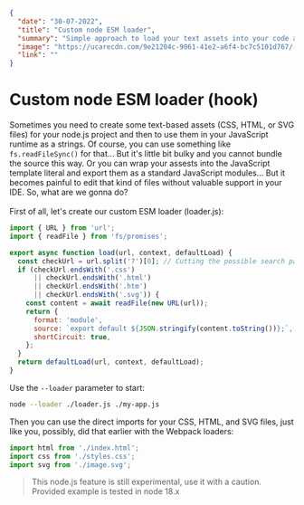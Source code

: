 ```json
{
  "date": "30-07-2022",
  "title": "Custom node ESM loader",
  "summary": "Simple approach to load your text assets into your code as JS-modules.",
  "image": "https://ucarecdn.com/9e21204c-9061-41e2-a6f4-bc7c5101d767/-/resize/200x200/-/format/auto/",
  "link": ""
}
```
# Custom node ESM loader (hook)

Sometimes you need to create some text-based assets (CSS, HTML, or SVG files) for your node.js project and then to use them in your JavaScript runtime as a strings. Of course, you can use something like `fs.readFileSync()` for that... But it's little bit bulky and you cannot bundle the source this way. Or you can wrap your assests into the JavaScript template literal and export them as a standard JavaScript modules... But it becomes painful to edit that kind of files without valuable support in your IDE. So, what are we gonna do?
\
\
First of all, let's create our custom ESM loader (loader.js):
```js
import { URL } from 'url';
import { readFile } from 'fs/promises';

export async function load(url, context, defaultLoad) {
  const checkUrl = url.split('?')[0]; // Cutting the possible search parameters
  if (checkUrl.endsWith('.css') 
      || checkUrl.endsWith('.html') 
      || checkUrl.endsWith('.htm') 
      || checkUrl.endsWith('.svg')) {
    const content = await readFile(new URL(url));
    return {
      format: 'module',
      source: `export default ${JSON.stringify(content.toString())};`,
      shortCircuit: true,
    };
  }
  return defaultLoad(url, context, defaultLoad);
}
```

Use the `--loader` parameter to start:
```bash
node --loader ./loader.js ./my-app.js
```

Then you can use the direct imports for your CSS, HTML, and SVG files, just like you, possibly, did that earlier with the Webpack loaders:
```js
import html from './index.html';
import css from './styles.css';
import svg from './image.svg';
```

> This node.js feature is still experimental, use it with a caution. Provided example is tested in node 18.x